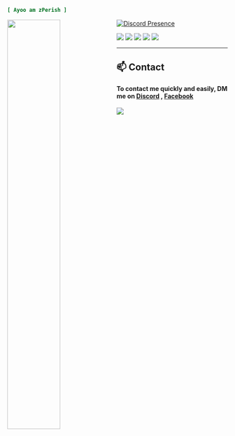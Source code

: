 ```ini
[ Ayoo am zPerish ]
```

[![Discord Presence](https://lanyard.cnrad.dev/api/643446724983259146)](https://discord.com/users/:id) <img align="left" width="49%" src="https://github-readme-stats.vercel.app/api?username=zPerish&hide=contribs,prs&theme=dracula" />

<a href="https://steamcommunity.com/id/-perish/"><img src="https://img.shields.io/badge/steam-%23000000.svg?style=for-the-badge&logo=steam&logoColor=white"></img></a> 
<a href="https://discord.gg/f6s8kFQKuG"><img src="https://img.shields.io/badge/Discord-%235865F2.svg?style=for-the-badge&logo=discord&logoColor=white"></img></a> 
<a href="https://www.facebook.com/pakaasitt"><img src="https://img.shields.io/badge/Facebook-%231877F2.svg?style=for-the-badge&logo=Facebook&logoColor=white"></img></a> <a href="https://instagram.com/agaresss_?igshid=NTA5ZTk1NTc"><img src="https://img.shields.io/badge/Instagram-%23E4405F.svg?style=for-the-badge&logo=Instagram&logoColor=white"></img></a> 
<a href="https://linktr.ee/zperish"><img src="https://img.shields.io/badge/linktree-1de9b6?style=for-the-badge&logo=linktree&logoColor=white"></img></a>

---
## :mailbox: Contact
#### To contact me quickly and easily, DM me on [Discord](https://discord.com/users/643446724983259146) , [Facebook](https://www.facebook.com/pakaasitt)

<a href="https://raw.githubusercontent.com/bornmay/bornmay/Update/svg/Bottom.svg"><img src="https://raw.githubusercontent.com/bornmay/bornmay/Update/svg/Bottom.svg"></img></a>
